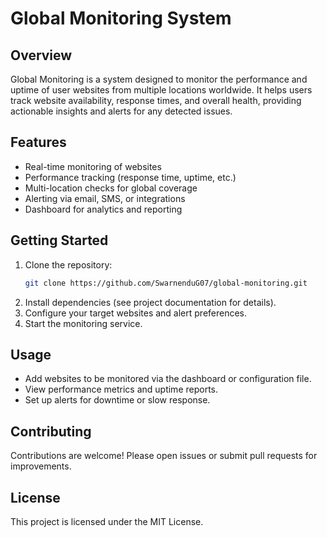 # Global Monitoring System

## Overview

Global Monitoring is a system designed to monitor the performance and uptime of user websites from multiple locations worldwide. It helps users track website availability, response times, and overall health, providing actionable insights and alerts for any detected issues.

## Features

- Real-time monitoring of websites
- Performance tracking (response time, uptime, etc.)
- Multi-location checks for global coverage
- Alerting via email, SMS, or integrations
- Dashboard for analytics and reporting

## Getting Started

1. Clone the repository:
	```bash
	git clone https://github.com/SwarnenduG07/global-monitoring.git
	```
2. Install dependencies (see project documentation for details).
3. Configure your target websites and alert preferences.
4. Start the monitoring service.

## Usage

- Add websites to be monitored via the dashboard or configuration file.
- View performance metrics and uptime reports.
- Set up alerts for downtime or slow response.

## Contributing

Contributions are welcome! Please open issues or submit pull requests for improvements.

## License

This project is licensed under the MIT License.
